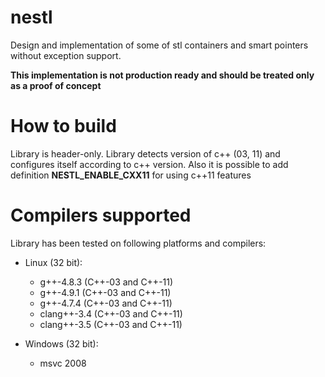nestl
=====

Design and implementation of some of stl containers and smart pointers without exception support.

**This implementation is not production ready and should be treated only as a proof of concept**


How to build
============

Library is header-only. Library detects version of c++ (03, 11) and configures itself according to c++ version.
Also it is possible to add definition **NESTL_ENABLE_CXX11** for using c++11 features



Compilers supported
===================

Library has been tested on following platforms and compilers:

* Linux (32 bit):
    - g++-4.8.3 (C++-03 and C++-11)
    - g++-4.9.1 (C++-03 and C++-11)
    - g++-4.7.4 (C++-03 and C++-11)
    - clang++-3.4 (C++-03 and C++-11)
    - clang++-3.5 (C++-03 and C++-11)

* Windows (32 bit):
    - msvc 2008
